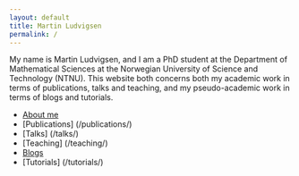 ```yaml
---
layout: default
title: Martin Ludvigsen
permalink: /
---
```


My name is Martin Ludvigsen, and I am a PhD student at the Department of Mathematical Sciences at the Norwegian University of Science and Technology (NTNU).
This website both concerns both my academic work in terms of publications, talks and teaching, and my pseudo-academic work in terms of blogs and tutorials.

- [About me](/about/)
- [Publications] (/publications/)
- [Talks] (/talks/)
- [Teaching] (/teaching/)
- [Blogs](/blogs/)
- [Tutorials] (/tutorials/)
